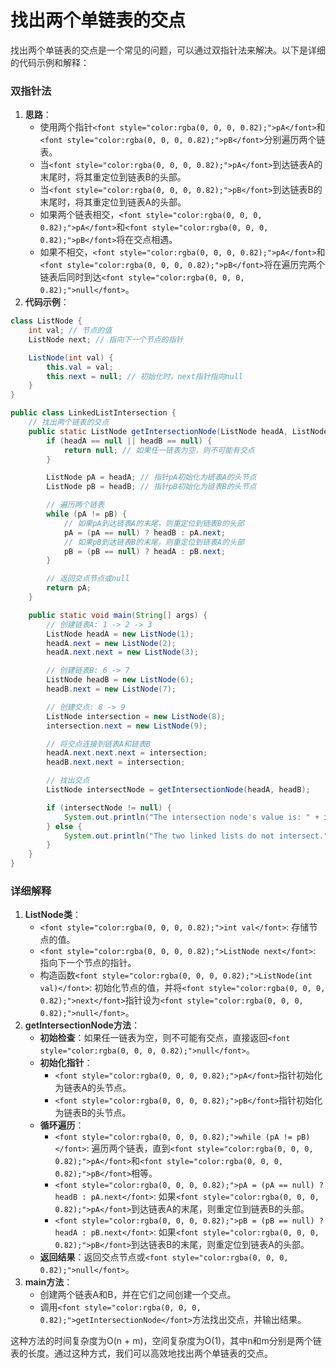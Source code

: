 # 找出两个单链表的交点

<font style="color:rgba(0, 0, 0, 0.82);">找出两个单链表的交点是一个常见的问题，可以通过双指针法来解决。以下是详细的代码示例和解释：</font>

### <font style="color:rgba(0, 0, 0, 0.82);">双指针法</font>
1. **<font style="color:rgba(0, 0, 0, 0.82);">思路</font>**<font style="color:rgba(0, 0, 0, 0.82);">：</font>
    - <font style="color:rgba(0, 0, 0, 0.82);">使用两个指针</font>`<font style="color:rgba(0, 0, 0, 0.82);">pA</font>`<font style="color:rgba(0, 0, 0, 0.82);">和</font>`<font style="color:rgba(0, 0, 0, 0.82);">pB</font>`<font style="color:rgba(0, 0, 0, 0.82);">分别遍历两个链表。</font>
    - <font style="color:rgba(0, 0, 0, 0.82);">当</font>`<font style="color:rgba(0, 0, 0, 0.82);">pA</font>`<font style="color:rgba(0, 0, 0, 0.82);">到达链表A的末尾时，将其重定位到链表B的头部。</font>
    - <font style="color:rgba(0, 0, 0, 0.82);">当</font>`<font style="color:rgba(0, 0, 0, 0.82);">pB</font>`<font style="color:rgba(0, 0, 0, 0.82);">到达链表B的末尾时，将其重定位到链表A的头部。</font>
    - <font style="color:rgba(0, 0, 0, 0.82);">如果两个链表相交，</font>`<font style="color:rgba(0, 0, 0, 0.82);">pA</font>`<font style="color:rgba(0, 0, 0, 0.82);">和</font>`<font style="color:rgba(0, 0, 0, 0.82);">pB</font>`<font style="color:rgba(0, 0, 0, 0.82);">将在交点相遇。</font>
    - <font style="color:rgba(0, 0, 0, 0.82);">如果不相交，</font>`<font style="color:rgba(0, 0, 0, 0.82);">pA</font>`<font style="color:rgba(0, 0, 0, 0.82);">和</font>`<font style="color:rgba(0, 0, 0, 0.82);">pB</font>`<font style="color:rgba(0, 0, 0, 0.82);">将在遍历完两个链表后同时到达</font>`<font style="color:rgba(0, 0, 0, 0.82);">null</font>`<font style="color:rgba(0, 0, 0, 0.82);">。</font>
2. **<font style="color:rgba(0, 0, 0, 0.82);">代码示例</font>**<font style="color:rgba(0, 0, 0, 0.82);">：</font>

```java
class ListNode {  
    int val; // 节点的值  
    ListNode next; // 指向下一个节点的指针  

    ListNode(int val) {  
        this.val = val;  
        this.next = null; // 初始化时，next指针指向null  
    }  
}  

public class LinkedListIntersection {  
    // 找出两个链表的交点  
    public static ListNode getIntersectionNode(ListNode headA, ListNode headB) {  
        if (headA == null || headB == null) {  
            return null; // 如果任一链表为空，则不可能有交点  
        }  

        ListNode pA = headA; // 指针pA初始化为链表A的头节点  
        ListNode pB = headB; // 指针pB初始化为链表B的头节点  

        // 遍历两个链表  
        while (pA != pB) {  
            // 如果pA到达链表A的末尾，则重定位到链表B的头部  
            pA = (pA == null) ? headB : pA.next;  
            // 如果pB到达链表B的末尾，则重定位到链表A的头部  
            pB = (pB == null) ? headA : pB.next;  
        }  

        // 返回交点节点或null  
        return pA;  
    }  

    public static void main(String[] args) {  
        // 创建链表A: 1 -> 2 -> 3  
        ListNode headA = new ListNode(1);  
        headA.next = new ListNode(2);  
        headA.next.next = new ListNode(3);  

        // 创建链表B: 6 -> 7  
        ListNode headB = new ListNode(6);  
        headB.next = new ListNode(7);  

        // 创建交点: 8 -> 9  
        ListNode intersection = new ListNode(8);  
        intersection.next = new ListNode(9);  

        // 将交点连接到链表A和链表B  
        headA.next.next.next = intersection;  
        headB.next.next = intersection;  

        // 找出交点  
        ListNode intersectNode = getIntersectionNode(headA, headB);  

        if (intersectNode != null) {  
            System.out.println("The intersection node's value is: " + intersectNode.val);  
        } else {  
            System.out.println("The two linked lists do not intersect.");  
        }  
    }  
}
```

### <font style="color:rgba(0, 0, 0, 0.82);">详细解释</font>
1. **<font style="color:rgba(0, 0, 0, 0.82);">ListNode类</font>**<font style="color:rgba(0, 0, 0, 0.82);">：</font>
    - `<font style="color:rgba(0, 0, 0, 0.82);">int val</font>`<font style="color:rgba(0, 0, 0, 0.82);">: 存储节点的值。</font>
    - `<font style="color:rgba(0, 0, 0, 0.82);">ListNode next</font>`<font style="color:rgba(0, 0, 0, 0.82);">: 指向下一个节点的指针。</font>
    - <font style="color:rgba(0, 0, 0, 0.82);">构造函数</font>`<font style="color:rgba(0, 0, 0, 0.82);">ListNode(int val)</font>`<font style="color:rgba(0, 0, 0, 0.82);">: 初始化节点的值，并将</font>`<font style="color:rgba(0, 0, 0, 0.82);">next</font>`<font style="color:rgba(0, 0, 0, 0.82);">指针设为</font>`<font style="color:rgba(0, 0, 0, 0.82);">null</font>`<font style="color:rgba(0, 0, 0, 0.82);">。</font>
2. **<font style="color:rgba(0, 0, 0, 0.82);">getIntersectionNode方法</font>**<font style="color:rgba(0, 0, 0, 0.82);">：</font>
    - **<font style="color:rgba(0, 0, 0, 0.82);">初始检查</font>**<font style="color:rgba(0, 0, 0, 0.82);">：如果任一链表为空，则不可能有交点，直接返回</font>`<font style="color:rgba(0, 0, 0, 0.82);">null</font>`<font style="color:rgba(0, 0, 0, 0.82);">。</font>
    - **<font style="color:rgba(0, 0, 0, 0.82);">初始化指针</font>**<font style="color:rgba(0, 0, 0, 0.82);">：</font>
        * `<font style="color:rgba(0, 0, 0, 0.82);">pA</font>`<font style="color:rgba(0, 0, 0, 0.82);">指针初始化为链表A的头节点。</font>
        * `<font style="color:rgba(0, 0, 0, 0.82);">pB</font>`<font style="color:rgba(0, 0, 0, 0.82);">指针初始化为链表B的头节点。</font>
    - **<font style="color:rgba(0, 0, 0, 0.82);">循环遍历</font>**<font style="color:rgba(0, 0, 0, 0.82);">：</font>
        * `<font style="color:rgba(0, 0, 0, 0.82);">while (pA != pB)</font>`<font style="color:rgba(0, 0, 0, 0.82);">: 遍历两个链表，直到</font>`<font style="color:rgba(0, 0, 0, 0.82);">pA</font>`<font style="color:rgba(0, 0, 0, 0.82);">和</font>`<font style="color:rgba(0, 0, 0, 0.82);">pB</font>`<font style="color:rgba(0, 0, 0, 0.82);">相等。</font>
        * `<font style="color:rgba(0, 0, 0, 0.82);">pA = (pA == null) ? headB : pA.next</font>`<font style="color:rgba(0, 0, 0, 0.82);">: 如果</font>`<font style="color:rgba(0, 0, 0, 0.82);">pA</font>`<font style="color:rgba(0, 0, 0, 0.82);">到达链表A的末尾，则重定位到链表B的头部。</font>
        * `<font style="color:rgba(0, 0, 0, 0.82);">pB = (pB == null) ? headA : pB.next</font>`<font style="color:rgba(0, 0, 0, 0.82);">: 如果</font>`<font style="color:rgba(0, 0, 0, 0.82);">pB</font>`<font style="color:rgba(0, 0, 0, 0.82);">到达链表B的末尾，则重定位到链表A的头部。</font>
    - **<font style="color:rgba(0, 0, 0, 0.82);">返回结果</font>**<font style="color:rgba(0, 0, 0, 0.82);">：返回交点节点或</font>`<font style="color:rgba(0, 0, 0, 0.82);">null</font>`<font style="color:rgba(0, 0, 0, 0.82);">。</font>
3. **<font style="color:rgba(0, 0, 0, 0.82);">main方法</font>**<font style="color:rgba(0, 0, 0, 0.82);">：</font>
    - <font style="color:rgba(0, 0, 0, 0.82);">创建两个链表A和B，并在它们之间创建一个交点。</font>
    - <font style="color:rgba(0, 0, 0, 0.82);">调用</font>`<font style="color:rgba(0, 0, 0, 0.82);">getIntersectionNode</font>`<font style="color:rgba(0, 0, 0, 0.82);">方法找出交点，并输出结果。</font>

<font style="color:rgba(0, 0, 0, 0.82);">这种方法的时间复杂度为O(n + m)，空间复杂度为O(1)，其中n和m分别是两个链表的长度。通过这种方式，我们可以高效地找出两个单链表的交点。</font>


